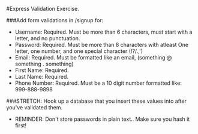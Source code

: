 #Express Validation Exercise.


###Add form validations in /signup for:

- Username: Required. Must be more than 6 characters, must start with a letter, and no punctuation.
- Password: Required. Must be more than 8 characters with atleast One letter, one number, and one special character (!?/.,')
- Email: Required. Must be formatted like an email, (something @ something . something)
- First Name: Required.
- Last Name: Required.
- Phone Number: Required. Must be a 10 digit number formatted like: 999-888-9898

###STRETCH: Hook up a database that you insert these values into after you've validated them.
- REMINDER: Don't store passwords in plain text.. Make sure you hash it first!
